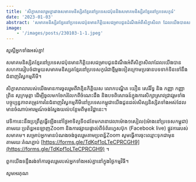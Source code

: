 ```yaml
---
title: 'សិក្ខាសាលារួមគ្នារវាងសមាគមនិស្សិតខ្មែរនៅប្រទេសជប៉ុននិងសមាគមនិស្សិតខ្មែរនៅប្រទេសកូរ៉េ'
date: '2023-01-03'
abstract: 'សមាគមនិស្សិតខ្មែរនៅប្រទេសជប៉ុនមានកិត្តិយសជម្រាបជូនដំណឹងអំពីសិក្ខាសិលា​ ដែលយេីងបានសហការរៀបចំជាមួយសមាគមនិស្សតខ្មែរនៅប្រទេសកូរ៉េជាថ្មីម្តងទៀត​ ក្រោមប្រធានបទទាក់ទិនទៅនឹងជំនាញវិស្វកម្មគីមី។ '
image: 
    - '/images/posts/230103-1-1.jpeg'
---
```


សួស្ដីអ្នកទាំងអស់គ្នា! 

សមាគមនិស្សិតខ្មែរនៅប្រទេសជប៉ុនមានកិត្តិយសជម្រាបជូនដំណឹងអំពីសិក្ខាសិលា​ ដែលយេីងបានសហការរៀបចំជាមួយសមាគមនិស្សតខ្មែរនៅប្រទេសកូរ៉េជាថ្មីម្តងទៀត​ ក្រោមប្រធានបទទាក់ទិនទៅនឹងជំនាញវិស្វកម្មគីមី។ 

សិក្ខា​សាលា​របស់យេីង​មានការចូលរួមពីវាគ្មិនកិត្តិយស លោកបណ្ឌិត យឿន សេរីវ័ទ្ធ និង កញ្ញា កញ្ញា ព្រិន សុក្រមុត្តា​ ដេីម្បីចូលមកចែករំលែកពីចំណេះដឹង​ និងបទពិសោធន៍ក្នុងការសិក្សា​ស្រាវជ្រាវ​ រួមទាំងបច្ចុប្បន្នភាពតម្រូវការនៃជំនាញវិស្វកម្មគីមីនៅប្រទេសកម្ពុជាយើង​ ជូនដល់សិស្សនិស្សិតទាំងអស់ដែលមានចំណាប់អារម្មណ៍ចង់ស្វែងយល់បន្ថែមពីមុខវិជ្ជានេះ។ 

វេទិកានេះនឹងប្រព្រឹត្តធ្វេីឡេីងនៅថ្ងៃអាទិត្យទី០៨ខែមករា​ នាវេលាម៉ោង១សៀល(ម៉ោងនៅប្រទេសកម្ពុជា) តាមរយៈប្រព័ន្ធអនឡាញZoom និងការផ្សាយផ្ទាល់ពីទំព័រហ្វេសប៊ុក (Facebook live) ផ្លូវការរបស់សមាគម។
សម្រាប់​អ្នក​មានបំណងចង់ចូលរួមតាមប្រពន្ធ័Zoom សូមធ្វើការចុះឈ្មោះទុកជាមុនតាមរយៈតំណភ្ជាប់ [https://forms.gle/TdKpf1oLTeCPRCGH9](https://forms.gle/TdKpf1oLTeCPRCGH9) ។

ពួកយើងទន្ទឹងរង់ចាំការចូលរួមរបស់អ្នកទាំងអស់គ្នានៅក្នុងថ្ងៃកម្មវិធី។

សូមអរគុណ